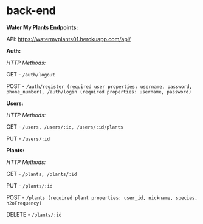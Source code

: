 # back-end
**Water My Plants Endpoints:**

API: https://watermyplants01.herokuapp.com/api/

**Auth:**

*HTTP Methods:*

GET - `/auth/logout`

POST - `/auth/register (required user properties: username, password, phone_number), /auth/login (required properties: username, password)`

**Users:**

*HTTP Methods:*

GET - `/users, /users/:id, /users/:id/plants`

PUT - `/users/:id`

**Plants:**

*HTTP Methods:*

GET - `/plants, /plants/:id`

PUT - `/plants/:id`

POST - `/plants (required plant properties: user_id, nickname, species, h2oFrequency)`

DELETE - `/plants/:id`
